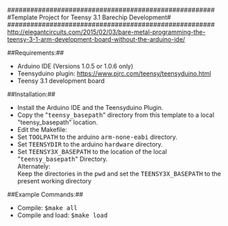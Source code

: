 ######################################################
#Template Project for Teensy 3.1 Barechip Development#
######################################################
http://elegantcircuits.com/2015/02/03/bare-metal-programming-the-teensy-3-1-arm-development-board-without-the-arduino-ide/

##Requirements:##
* Arduino IDE (Versions 1.0.5 or 1.0.6 only)
* Teensyduino plugin: https://www.pjrc.com/teensy/teensyduino.html
* Teensy 3.1 development board

##Installation:##
* Install the Arduino IDE and the Teensyduino Plugin. 
* Copy the "<TT>teensy_basepath</TT>" directory from this template to a local "teensy_basepath" location. 
* Edit the Makefile: 
 * Set <TT>TOOLPATH</TT> to the arduino <TT>arm-none-eabi</TT> directory.
 * Set <TT>TEENSYDIR</TT> to the arduino <TT>hardware</TT> directory.
 * Set <TT>TEENSY3X_BASEPATH</TT> to the location of the local "<TT>teensy_basepath</TT>" Directory.   
       Alternately:    
       Keep the directories in the <TT>pwd</TT> and set the <TT>TEENSY3X_BASEPATH</TT> to the present working directory

##Example Commands:##
* Compile: <TT>$make all</TT>
* Compile and load: <TT>$make load</TT>

